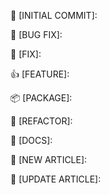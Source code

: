 :tada: [INITIAL COMMIT]:

:bug: [BUG FIX]:

:wrench: [FIX]:

:+1: [FEATURE]:

:package: [PACKAGE]:

:hammer: [REFACTOR]:

:pencil: [DOCS]:

:shirt: [NEW ARTICLE]:

:necktie: [UPDATE ARTICLE]:
